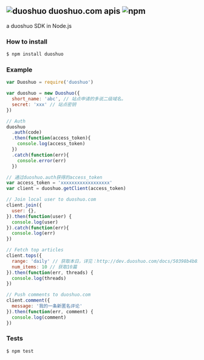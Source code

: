 ![duoshuo](http://ww1.sinaimg.cn/large/61ff0de3gw1e78kmsw0q0j200z00z0si.jpg) duoshuo.com apis ![npm](https://badge.fury.io/js/duoshuo.png)
---

a duoshuo SDK in Node.js

### How to install

```bash
$ npm install duoshuo
```

### Example

```js
var Duoshuo = require('duoshuo')

var duoshuo = new Duoshuo({
  short_name: 'abc', // 站点申请的多说二级域名。
  secret: 'xxx' // 站点密钥
})

// Auth
duoshuo
  .auth(code)
  .then(function(access_token){
    console.log(access_token)
  })
  .catch(function(err){
    console.error(err)
  })

// 通过duoshuo.auth获得的access_token
var access_token = 'xxxxxxxxxxxxxxxxxx'
var client = duoshuo.getClient(access_token)

// Join local user to duoshuo.com
client.join({
  user: {},
}).then(function(user) {
  console.log(user)
}).catch(function(err){
  console.log(err)
})

// Fetch top articles
client.tops({
  range: 'daily' // 获取本日，详见：http://dev.duoshuo.com/docs/50398b4b8551ece011000023
  num_items: 10 // 获取10篇
}).then(function(err, threads) {
  console.log(threads)
})

// Push comments to duoshuo.com
client.comment({
  message: '我的一条新匿名评论'   
}).then(function(err, comment) {
  console.log(comment)
})
```

### Tests

```bash
$ npm test
```
